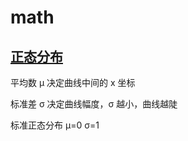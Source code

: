 # math

## [正态分布](https://zh.wikipedia.org/zh-hans/正态分布)

平均数 μ 决定曲线中间的 x 坐标

标准差 σ 决定曲线幅度，σ 越小，曲线越陡

标准正态分布 μ=0 σ=1

